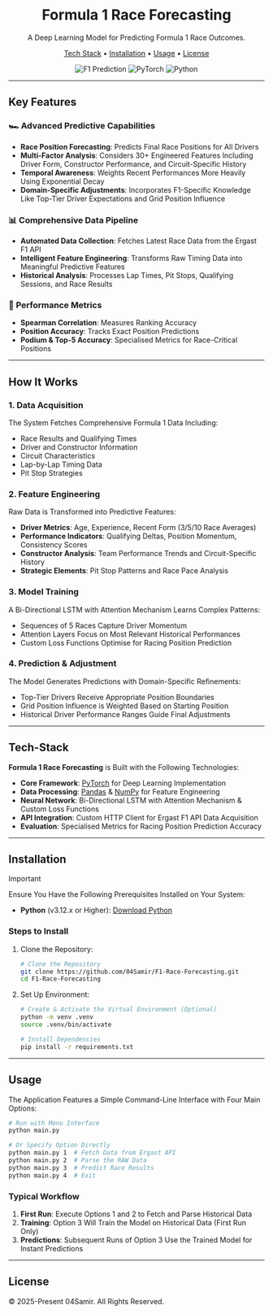 <div align="center">
    <h1>Formula 1 Race Forecasting</h1>
    <p>
        A Deep Learning Model for Predicting Formula 1 Race Outcomes.
    </p>
    <p>
        <a href="#tech-stack">Tech Stack</a>
        •
        <a href="#installation">Installation</a>
        •
        <a href="#usage">Usage</a>
        •
        <a href="#license">License</a>
    </p>
    
![F1 Prediction](https://img.shields.io/badge/F1-Prediction-E10600)
![PyTorch](https://img.shields.io/badge/PyTorch-2.6+-EE4C2C)
![Python](https://img.shields.io/badge/Python-3.12+-3776AB)
</div>

---

## Key Features

### 🏎️ Advanced Predictive Capabilities
- **Race Position Forecasting**: Predicts Final Race Positions for All Drivers
- **Multi-Factor Analysis**: Considers 30+ Engineered Features Including Driver Form, Constructor Performance, and Circuit-Specific History
- **Temporal Awareness**: Weights Recent Performances More Heavily Using Exponential Decay
- **Domain-Specific Adjustments**: Incorporates F1-Specific Knowledge Like Top-Tier Driver Expectations and Grid Position Influence

### 📊 Comprehensive Data Pipeline
- **Automated Data Collection**: Fetches Latest Race Data from the Ergast F1 API
- **Intelligent Feature Engineering**: Transforms Raw Timing Data into Meaningful Predictive Features
- **Historical Analysis**: Processes Lap Times, Pit Stops, Qualifying Sessions, and Race Results

### 🎯 Performance Metrics
- **Spearman Correlation**: Measures Ranking Accuracy
- **Position Accuracy**: Tracks Exact Position Predictions
- **Podium & Top-5 Accuracy**: Specialised Metrics for Race-Critical Positions

---

## How It Works

### 1. **Data Acquisition**
The System Fetches Comprehensive Formula 1 Data Including:
- Race Results and Qualifying Times
- Driver and Constructor Information
- Circuit Characteristics
- Lap-by-Lap Timing Data
- Pit Stop Strategies

### 2. **Feature Engineering**
Raw Data is Transformed into Predictive Features:
- **Driver Metrics**: Age, Experience, Recent Form (3/5/10 Race Averages)
- **Performance Indicators**: Qualifying Deltas, Position Momentum, Consistency Scores
- **Constructor Analysis**: Team Performance Trends and Circuit-Specific History
- **Strategic Elements**: Pit Stop Patterns and Race Pace Analysis

### 3. **Model Training**
A Bi-Directional LSTM with Attention Mechanism Learns Complex Patterns:
- Sequences of 5 Races Capture Driver Momentum
- Attention Layers Focus on Most Relevant Historical Performances
- Custom Loss Functions Optimise for Racing Position Prediction

### 4. **Prediction & Adjustment**
The Model Generates Predictions with Domain-Specific Refinements:
- Top-Tier Drivers Receive Appropriate Position Boundaries
- Grid Position Influence is Weighted Based on Starting Position
- Historical Driver Performance Ranges Guide Final Adjustments

---

## Tech-Stack

**Formula 1 Race Forecasting** is Built with the Following Technologies:

- **Core Framework**: [PyTorch](https://pytorch.org) for Deep Learning Implementation
- **Data Processing**: [Pandas](https://pandas.pydata.org) & [NumPy](https://numpy.org) for Feature Engineering
- **Neural Network**: Bi-Directional LSTM with Attention Mechanism & Custom Loss Functions
- **API Integration**: Custom HTTP Client for Ergast F1 API Data Acquisition
- **Evaluation**: Specialised Metrics for Racing Position Prediction Accuracy

---

## Installation

> [!IMPORTANT]
> Ensure You Have the Following Prerequisites Installed on Your System:
>
> - **Python** (v3.12.x or Higher): [Download Python](https://python.org 'Python Download')

### Steps to Install

1. Clone the Repository:

    ```bash
    # Clone the Repository
    git clone https://github.com/04Samir/F1-Race-Forecasting.git
    cd F1-Race-Forecasting
    ```

2. Set Up Environment:

    ```bash
    # Create & Activate the Virtual Environment (Optional)
    python -m venv .venv
    source .venv/bin/activate
    
    # Install Dependencies
    pip install -r requirements.txt
    ```

---

## Usage

The Application Features a Simple Command-Line Interface with Four Main Options:

```bash
# Run with Menu Interface
python main.py

# Or Specify Option Directly
python main.py 1  # Fetch Data from Ergast API
python main.py 2  # Parse the RAW Data
python main.py 3  # Predict Race Results
python main.py 4  # Exit
```

### Typical Workflow

1. **First Run**: Execute Options 1 and 2 to Fetch and Parse Historical Data
2. **Training**: Option 3 Will Train the Model on Historical Data (First Run Only)
3. **Predictions**: Subsequent Runs of Option 3 Use the Trained Model for Instant Predictions

---

## License

© 2025-Present 04Samir. All Rights Reserved.
